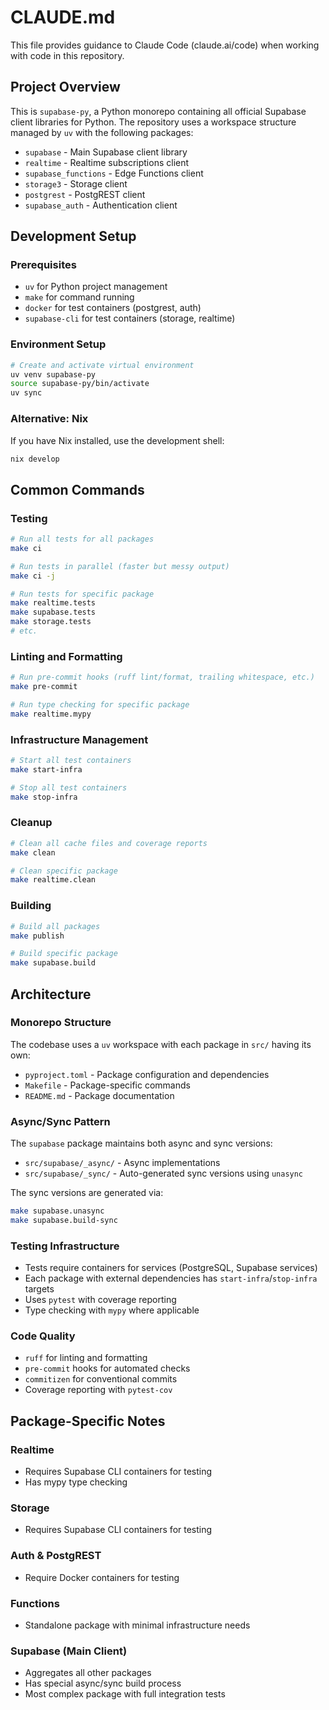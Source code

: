# CLAUDE.md

This file provides guidance to Claude Code (claude.ai/code) when working with code in this repository.

## Project Overview

This is `supabase-py`, a Python monorepo containing all official Supabase client libraries for Python. The repository uses a workspace structure managed by `uv` with the following packages:

- `supabase` - Main Supabase client library
- `realtime` - Realtime subscriptions client
- `supabase_functions` - Edge Functions client
- `storage3` - Storage client
- `postgrest` - PostgREST client
- `supabase_auth` - Authentication client

## Development Setup

### Prerequisites
- `uv` for Python project management
- `make` for command running
- `docker` for test containers (postgrest, auth)
- `supabase-cli` for test containers (storage, realtime)

### Environment Setup
```bash
# Create and activate virtual environment
uv venv supabase-py
source supabase-py/bin/activate
uv sync
```

### Alternative: Nix
If you have Nix installed, use the development shell:
```bash
nix develop
```

## Common Commands

### Testing
```bash
# Run all tests for all packages
make ci

# Run tests in parallel (faster but messy output)
make ci -j

# Run tests for specific package
make realtime.tests
make supabase.tests
make storage.tests
# etc.
```

### Linting and Formatting
```bash
# Run pre-commit hooks (ruff lint/format, trailing whitespace, etc.)
make pre-commit

# Run type checking for specific package
make realtime.mypy
```

### Infrastructure Management
```bash
# Start all test containers
make start-infra

# Stop all test containers
make stop-infra
```

### Cleanup
```bash
# Clean all cache files and coverage reports
make clean

# Clean specific package
make realtime.clean
```

### Building
```bash
# Build all packages
make publish

# Build specific package
make supabase.build
```

## Architecture

### Monorepo Structure
The codebase uses a `uv` workspace with each package in `src/` having its own:
- `pyproject.toml` - Package configuration and dependencies
- `Makefile` - Package-specific commands
- `README.md` - Package documentation

### Async/Sync Pattern
The `supabase` package maintains both async and sync versions:
- `src/supabase/_async/` - Async implementations
- `src/supabase/_sync/` - Auto-generated sync versions using `unasync`

The sync versions are generated via:
```bash
make supabase.unasync
make supabase.build-sync
```

### Testing Infrastructure
- Tests require containers for services (PostgreSQL, Supabase services)
- Each package with external dependencies has `start-infra`/`stop-infra` targets
- Uses `pytest` with coverage reporting
- Type checking with `mypy` where applicable

### Code Quality
- `ruff` for linting and formatting
- `pre-commit` hooks for automated checks
- `commitizen` for conventional commits
- Coverage reporting with `pytest-cov`

## Package-Specific Notes

### Realtime
- Requires Supabase CLI containers for testing
- Has mypy type checking

### Storage
- Requires Supabase CLI containers for testing

### Auth & PostgREST
- Require Docker containers for testing

### Functions
- Standalone package with minimal infrastructure needs

### Supabase (Main Client)
- Aggregates all other packages
- Has special async/sync build process
- Most complex package with full integration tests